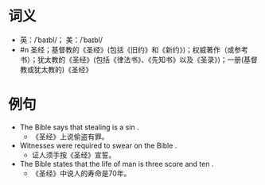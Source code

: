 # 词义
- 英：/ˈbaɪbl/； 美：/ˈbaɪbl/
- #n 圣经；基督教的《圣经》(包括《旧约》和《新约》)；权威著作（或参考书）；犹太教的《圣经》(包括《律法书》、《先知书》以及《圣录》)；一册(基督教或犹太教的)《圣经》
# 例句
- The Bible says that stealing is a sin .
	- 《圣经》上说偷盗有罪。
- Witnesses were required to swear on the Bible .
	- 证人须手按《圣经》宣誓。
- The Bible states that the life of man is three score and ten .
	- 《圣经》中说人的寿命是70年。
